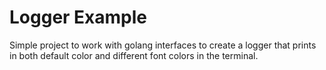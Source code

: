 # Logger Example

Simple project to work with golang interfaces to create a logger that prints in both default color and different font colors in the terminal.